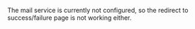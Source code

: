 The mail service is currently not configured, so the redirect to success/failure page is not working either.
